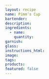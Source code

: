 ```yaml
---
layout: recipe
name: Pimm’s Cup
bartender:
description:
ingredients:
  - name:
    quantity:
garnish:
glass:
instructions_html:
image:
tags:
products:
featured: false
---
```

